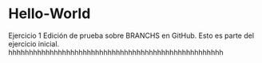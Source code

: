 # Hello-World
Ejercicio 1
Edición de prueba sobre BRANCHS en GitHub.
Esto es parte del ejercicio inicial.
hhhhhhhhhhhhhhhhhhhhhhhhhhhhhhhhhhhhhhhhhhhhhhhhhhhh
